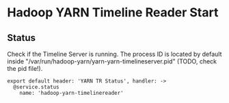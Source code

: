 
# Hadoop YARN Timeline Reader Start

## Status

Check if the Timeline Server is running. The process ID is located by default
inside "/var/run/hadoop-yarn/yarn-yarn-timelineserver.pid" (TODO, check the pid file!).

    export default header: 'YARN TR Status', handler: ->
      @service.status
        name: 'hadoop-yarn-timelinereader'
